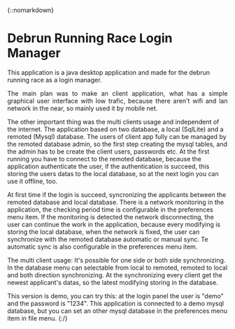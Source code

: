 {::nomarkdown}
<h1>Debrun Running Race Login Manager</h1>
This application is a java desktop application and made for the debrun running race as a login manager. 

<p style="text-align:justify;">The main plan was to make an client application, what has a simple graphical user interface with low trafic, because there aren't wifi and lan network in the near, so mainly used it by mobile net.</p>
<p>The other important thing was the multi clients usage and independent of the internet. The application based on two database, a local (SqlLite) and a remoted (Mysql) database. The users of client app fully can be managed by the remoted database admin, so the first step creating the mysql tables, and the admin has to be create the client users, passwords etc. At the first running you have to connect to the remoted database, because the application authenticate the user, if the authentication is succeed, this storing the users datas to the local database, so at the next login you can use it offline, too.</p>
<p>At first time if the login is succeed, syncronizing the applicants between the remoted database and local database. There is a network monitoring in the application, the checking period time is configurable in the preferences menu item. If the monitoring is detected the network disconnecting, the user can continue the work in the application, because every modifying is storing the local database, when the network is fixed, the user can synchronize with the remoted database automatic or manual sync. Te automatic sync is also configurable in the preferences menu item.</p>
<p>The multi client usage: It's possible for one side or both side synchronizing. In the database menu can selectable from local to remoted, remoted to local and both direction synchronizing. At the synchronizing every client get the newest applicant's datas, so the latest modifying storing in the database.</p>

This version is demo, you can try this: at the login panel the user is "demo" and the password is "1234". This application is connected to a demo mysql database, but you can set an other mysql database in the preferences menu item in file menu.
{:/}